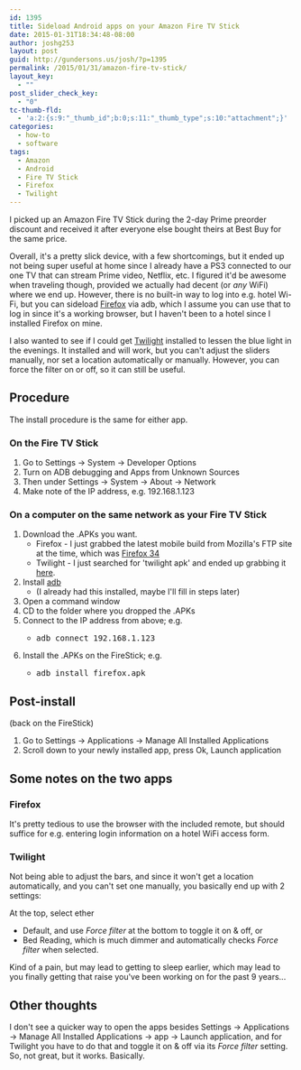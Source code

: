 ```yaml
---
id: 1395
title: Sideload Android apps on your Amazon Fire TV Stick
date: 2015-01-31T18:34:48-08:00
author: joshg253
layout: post
guid: http://gundersons.us/josh/?p=1395
permalink: /2015/01/31/amazon-fire-tv-stick/
layout_key:
  - ""
post_slider_check_key:
  - "0"
tc-thumb-fld:
  - 'a:2:{s:9:"_thumb_id";b:0;s:11:"_thumb_type";s:10:"attachment";}'
categories:
  - how-to
  - software
tags:
  - Amazon
  - Android
  - Fire TV Stick
  - Firefox
  - Twilight
---
```

I picked up an Amazon Fire TV Stick during the 2-day Prime preorder discount and received it after everyone else bought theirs at Best Buy for the same price.

Overall, it's a pretty slick device, with a few shortcomings, but it ended up not being super useful at home since I already have a PS3 connected to our one TV that can stream Prime video, Netflix, etc. I figured it'd be awesome when traveling though, provided we actually had decent (or <em>any</em> WiFi) where we end up. However, there is no built-in way to log into e.g. hotel Wi-Fi, but you can sideload <a title="Firefox on Google Play" href="https://play.google.com/store/apps/details?id=org.mozilla.firefox" target="_blank">Firefox</a> via adb, which I assume you can use that to log in since it's a working browser, but I haven't been to a hotel since I installed Firefox on mine.

I also wanted to see if I could get <a title="Twilight app on Google Play" href="https://play.google.com/store/apps/details?id=com.urbandroid.lux" target="_blank">Twilight</a> installed to lessen the blue light in the evenings. It installed and will work, but you can't adjust the sliders manually, nor set a location automatically or manually. However, you can force the filter on or off, so it can still be useful.

<h2>Procedure</h2>

The install procedure is the same for either app.

<h3>On the Fire TV Stick</h3>

<ol>
    <li>Go to Settings -&gt; System -&gt; Developer Options</li>
    <li>Turn on ADB debugging and Apps from Unknown Sources</li>
    <li>Then under Settings -&gt; System -&gt; About -&gt; Network</li>
    <li>Make note of the IP address, e.g. 192.168.1.123</li>
</ol>

<h3>On a computer on the same network as your Fire TV Stick</h3>

<ol>
    <li>Download the .APKs you want.
<ul>
    <li>Firefox - I just grabbed the latest mobile build from Mozilla's FTP site at the time, which was <a title="Firefox 34 .APK on Mozilla's FTP site" href="ftp://ftp.mozilla.org/pub/mobile/releases/34.0/android/en-US/fennec-34.0.en-US.android-arm.apk">Firefox 34</a></li>
    <li>Twilight - I just searched for 'twilight apk' and ended up grabbing it <a title="random site I found searching for twilight apk" href="https://apksteed.com/application/twilight-3-0-apk">here</a>.</li>
</ul>
</li>
    <li>Install <a href="https://developer.android.com/sdk">adb</a>
<ul>
    <li>(I already had this installed, maybe I'll fill in steps later)</li>
</ul>
</li>
    <li>Open a command window</li>
    <li>CD to the folder where you dropped the .APKs</li>
    <li>Connect to the IP address from above; e.g.
<ul>
    <li>
<pre>adb connect 192.168.1.123</pre>
</li>
</ul>
</li>
    <li>Install the .APKs on the FireStick; e.g.
<ul>
    <li>
<pre>adb install firefox.apk</pre>
</li>
</ul>
</li>
</ol>

<h2>Post-install</h2>

(back on the FireStick)

<ol>
    <li>Go to Settings -&gt; Applications -&gt; Manage All Installed Applications</li>
    <li>Scroll down to your newly installed app, press Ok, Launch application</li>
</ol>

<h2>Some notes on the two apps</h2>

<h3>Firefox</h3>

It's pretty tedious to use the browser with the included remote, but should suffice for e.g. entering login information on a hotel WiFi access form.

<h3>Twilight</h3>

Not being able to adjust the bars, and since it won't get a location automatically, and you can't set one manually, you basically end up with 2 settings:

At the top, select ether

<ul>
    <li>Default, and use <em>Force filter</em> at the bottom to toggle it on &amp; off, or</li>
    <li>Bed Reading, which is much dimmer and automatically checks <em>Force filter</em> when selected.</li>
</ul>

Kind of a pain, but may lead to getting to sleep earlier, which may lead to you finally getting that raise you've been working on for the past 9 years...

<h2>Other thoughts</h2>

I don't see a quicker way to open the apps besides Settings -&gt; Applications -&gt; Manage All Installed Applications -&gt; app -&gt; Launch application, and for Twilight you have to do that and toggle it on &amp; off via its <em>Force filter</em> setting. So, not great, but it works. Basically.